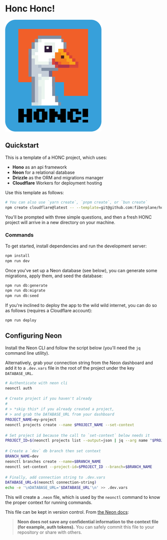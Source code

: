 # Honc Honc!

![Honc](honc.png)

## Quickstart

This is a template of a HONC project, which uses:

- **Hono** as an api framework
- **Neon** for a relational database
- **Drizzle** as the ORM and migrations manager
- **Cloudflare** Workers for deployment hosting

Use this template as follows:

```sh
# You can also use `yarn create`, `pnpm create`, or `bun create`
npm create cloudflare@latest -- --template=git@github.com:fiberplane/honc-template.git
```

You'll be prompted with three simple questions, and then a fresh HONC project will arrive in a new directory on your machine.

### Commands

To get started, install dependencies and run the development server:

```sh
npm install
npm run dev
```

Once you've set up a Neon database (see below), you can generate some migrations, apply them, and seed the database: 

```sh
npm run db:generate
npm run db:migrate
npm run db:seed
```

If you're inclined to deploy the app to the wild wild internet, you can do so as follows (requires a Cloudflare account):

```sh
npm run deploy
```

## Configuring Neon

Install the Neon CLI and follow the script below (you'll need the `jq` command line utility). 

Alternatively, grab your connection string from the Neon dashboard and add it to a `.dev.vars` file in the root of the project under the key `DATABASE_URL`.

```sh
# Authenticate with neon cli
neonctl auth

# Create project if you haven't already
#
# > *skip this* if you already created a project,
# > and grab the DATABASE_URL from your dashboard
PROJECT_NAME=my-project
neonctl projects create --name $PROJECT_NAME --set-context

# Set project id because the call to `set-context` below needs it
PROJECT_ID=$(neonctl projects list --output=json | jq --arg name "$PROJECT_NAME" '.projects[] | select(.name == $name) | .id')

# Create a `dev` db branch then set context
BRANCH_NAME=dev
neonctl branches create --name=$BRANCH_NAME
neonctl set-context --project-id=$PROJECT_ID --branch=$BRANCH_NAME

# Finally, add connection string to .dev.vars
DATABASE_URL=$(neonctl connection-string)
echo -e '\nDATABASE_URL='$DATABASE_URL'\n' >> .dev.vars
```

This will create a `.neon` file, which is used by the `neonctl` command to know the proper context for running commands. 

This file can be kept in version control. From [the Neon docs](https://neon.tech/docs/reference/cli-set-context):

> **Neon does not save any confidential information to the context file (for example, auth tokens).** You can safely commit this file to your repository or share with others.